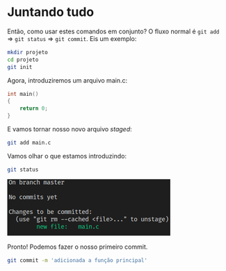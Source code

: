 # Juntando tudo

Então, como usar estes comandos em conjunto? O fluxo normal é `git add` =>
`git status` => `git commit`. Eis um exemplo:
```sh
mkdir projeto
cd projeto
git init
```

Agora, introduziremos um arquivo main.c:
```c
int main()
{
    return 0;
}
```

E vamos tornar nosso novo arquivo _staged_:
```sh
git add main.c
```

Vamos olhar o que estamos introduzindo:
```sh
git status
```
![saída do git status](./status-staging.png)

Pronto! Podemos fazer o nosso primeiro commit.
```sh
git commit -m 'adicionada a função principal'
```
